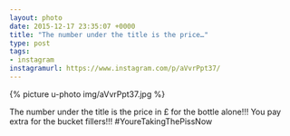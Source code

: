 ```yaml
---
layout: photo
date: 2015-12-17 23:35:07 +0000
title: "The number under the title is the price…"
type: post
tags:
- instagram
instagramurl: https://www.instagram.com/p/aVvrPpt37/
---
```


{% picture u-photo img/aVvrPpt37.jpg %}

The number under the title is the price in £ for the bottle alone!!! You pay extra for the bucket fillers!!! #YoureTakingThePissNow
